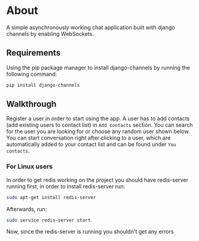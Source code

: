 # About
A simple asynchronously working chat application built with django channels by enabling WebSockets.


## Requirements
Using the pip package manager to install django-channels by running the following command:
```bash
pip install django-channels
```

## Walkthrough
Register a user in order to start using the app. A user has to add contacts (add existing users to contact list) in `Add contacts` section. You can search for the user you are looking for or choose any random user shown below.
You can start conversation right after clicking to a user, which are automatically added to your contact list and can be found under `You contacts`.


### For Linux users
In order to get redis working on the project you should have redis-server running first, in order to install redis-server run:
```bash
sudo apt-get install redis-server
```
Afterwards, run:
```bash
sudo service redis-server start
```
Now, since the redis-server is running you shouldn't get any errors
